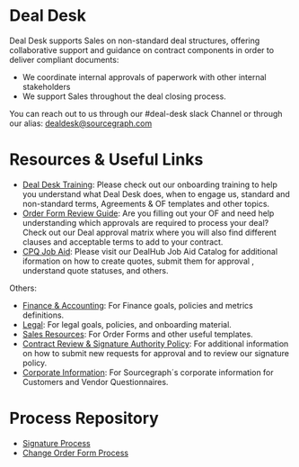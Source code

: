 # Deal Desk

Deal Desk supports Sales on non-standard deal structures, offering collaborative support and guidance on contract components in order to deliver compliant
documents:

- We coordinate internal approvals of paperwork with other internal stakeholders
- We support Sales throughout the deal closing process.

You can reach out to us through our #deal-desk slack Channel or through our alias: dealdesk@sourcegraph.com

# Resources & Useful Links

- [Deal Desk Training](https://docs.google.com/presentation/d/1yFUDU9ZOXlcK4qCs8mfUWWCtFU-cGISq5GclhsGwl2E/edit#slide=id.gd9f22cf30f_2_446): Please check out our onboarding training to help you understand what Deal Desk does, when to engage us, standard and non-standard terms, Agreements & OF templates and other topics.
- [Order Form Review Guide](https://docs.google.com/document/d/1xOFBtx3Me592fEVAp6SPDCosGtp--0fdVsaHPFx3SCs/edit): Are you filling out your OF and need help understanding which approvals are required to process your deal? Check out our Deal approval matrix where you will also find different clauses and acceptable terms to add to your contract.
- [CPQ Job Aid](https://docs.google.com/document/d/1Lp_0Y6g6AR0p5jpMVXkANQvxWv26Eutik-dTIaeQJfc/edit#): Please visit our DealHub Job Aid Catalog for additional iformation on how to create quotes, submit them for approval , understand quote statuses, and others. 

Others:

- [Finance & Accounting](../../departments/finance): For Finance goals, policies and metrics definitions.
- [Legal](../../departments/legal): For legal goals, policies, and onboarding material.
- [Sales Resources](../../departments/sales/tools/salesresources.md): For Order Forms and other useful templates.
- [Contract Review & Signature Authority Policy](../../departments/legal/process/ContractReviewandSignatureAuthorityPolicy.md): For additional information on how to submit new requests for approval and to review our signature policy.
- [Corporate Information](https://docs.google.com/document/d/1YbtEh5xpzWh5gbslHoQ1VS_02c4HIumS0PISfpAdU2M/edit): For Sourcegraph´s corporate information for Customers and Vendor Questionnaires.

# Process Repository

- [Signature Process](https://docs.google.com/document/d/1ZyD-sWphRdJkzz5fo-aI2pOGv5ZnxABj4v2VWfmqIcc/edit#)
- [Change Order Form Process](https://docs.google.com/document/d/1dVbbMmad94eeKHGNqM3IU4h-c4ky2Bdt53EPrGzzB9Y/edit)
